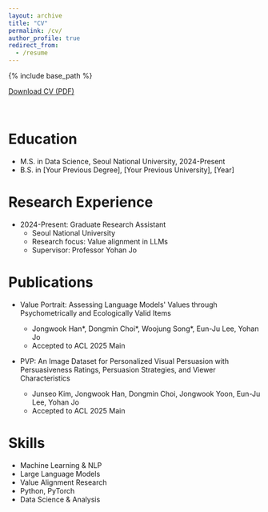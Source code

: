 ```yaml
---
layout: archive
title: "CV"
permalink: /cv/
author_profile: true
redirect_from:
  - /resume
---
```


{% include base_path %}

<p><a href="/files/cv.pdf" target="_blank">Download CV (PDF)</a></p>

<br>

Education
======
* M.S. in Data Science, Seoul National University, 2024-Present
* B.S. in [Your Previous Degree], [Your Previous University], [Year]

Research Experience
======
* 2024-Present: Graduate Research Assistant
  * Seoul National University
  * Research focus: Value alignment in LLMs
  * Supervisor: Professor Yohan Jo

Publications
======
* Value Portrait: Assessing Language Models' Values through Psychometrically and Ecologically Valid Items
  * Jongwook Han*, Dongmin Choi*, Woojung Song*, Eun-Ju Lee, Yohan Jo
  * Accepted to ACL 2025 Main

* PVP: An Image Dataset for Personalized Visual Persuasion with Persuasiveness Ratings, Persuasion Strategies, and Viewer Characteristics
  * Junseo Kim, Jongwook Han, Dongmin Choi, Jongwook Yoon, Eun-Ju Lee, Yohan Jo
  * Accepted to ACL 2025 Main

Skills
======
* Machine Learning & NLP
* Large Language Models
* Value Alignment Research
* Python, PyTorch
* Data Science & Analysis
